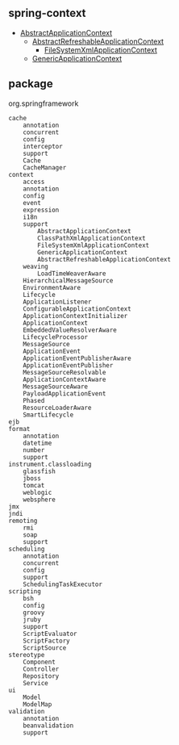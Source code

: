 ## spring-context
* [AbstractApplicationContext](/20-framework/src/spring/spring-context/context/AbstractApplicationContext.md)
  * [AbstractRefreshableApplicationContext](/20-framework/src/spring/spring-context/context/AbstractRefreshableApplicationContext.md)
    * [FileSystemXmlApplicationContext](/20-framework/src/spring/spring-context/context/FileSystemXmlApplicationContext.md)
  * [GenericApplicationContext](/20-framework/src/spring/spring-context/context/GenericApplicationContext.md)

## package
org.springframework
```
cache
    annotation
    concurrent
    config
    interceptor
    support
    Cache
    CacheManager
context
    access
    annotation
    config
    event
    expression
    i18n
    support
        AbstractApplicationContext
        ClassPathXmlApplicationContext
        FileSystemXmlApplicationContext
        GenericApplicationContext
        AbstractRefreshableApplicationContext
    weaving
        LoadTimeWeaverAware
    HierarchicalMessageSource
    EnvironmentAware
    Lifecycle
    ApplicationListener
    ConfigurableApplicationContext
    ApplicationContextInitializer
    ApplicationContext
    EmbeddedValueResolverAware
    LifecycleProcessor
    MessageSource
    ApplicationEvent
    ApplicationEventPublisherAware
    ApplicationEventPublisher
    MessageSourceResolvable
    ApplicationContextAware
    MessageSourceAware
    PayloadApplicationEvent
    Phased
    ResourceLoaderAware
    SmartLifecycle
ejb
format
    annotation
    datetime
    number
    support
instrument.classloading
    glassfish
    jboss
    tomcat
    weblogic
    websphere
jmx
jndi
remoting
    rmi
    soap
    support
scheduling
    annotation
    concurrent
    config
    support
    SchedulingTaskExecutor
scripting
    bsh
    config
    groovy
    jruby
    support
    ScriptEvaluator
    ScriptFactory
    ScriptSource
stereotype
    Component
    Controller
    Repository
    Service
ui
    Model
    ModelMap
validation
    annotation
    beanvalidation
    support
```